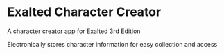 # Exalted Character Creator
A character creator app for Exalted 3rd Edition

Electronically stores character information for easy collection and access
